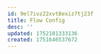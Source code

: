 ```yaml
---
id: 9el7ivz22xvt8exiz7tj23f
title: Flow Config
desc: ''
updated: 1752101333136
created: 1751646537672
---
```

